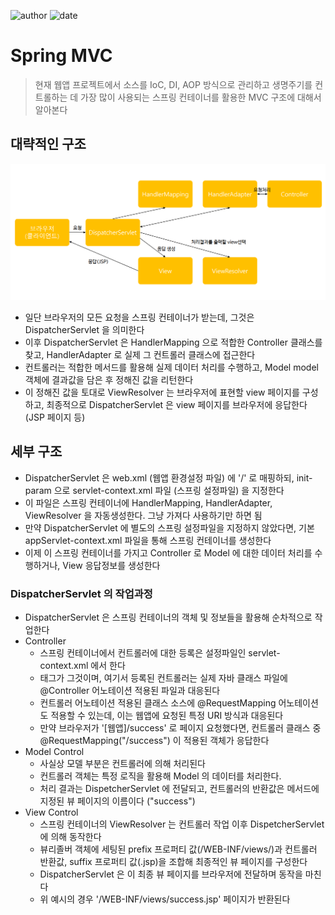 ﻿
![author](https://img.shields.io/badge/author-daesungRa-lightgray.svg?style=flat-square)
![date](https://img.shields.io/badge/date-190117-lightgray.svg?style=flat-square)

# Spring MVC

> 현재 웹앱 프로젝트에서 소스를 IoC, DI, AOP 방식으로 관리하고 생명주기를 컨트롤하는 데 가장 많이 사용되는 스프링 컨테이너를 활용한 MVC 구조에 대해서 알아본다

## 대략적인 구조

![spring mvc structure](https://github.com/daesungRa/MyStudy/blob/master/imgs/SpringStudy/SpringMVCStructure.PNG)

- 일단 브라우저의 모든 요청을 스프링 컨테이너가 받는데, 그것은 DispatcherServlet 을 의미한다
- 이후 DispatcherServlet 은 HandlerMapping 으로 적합한 Controller 클래스를 찾고, HandlerAdapter 로 실제 그 컨트롤러 클래스에 접근한다
- 컨트롤러는 적합한 메서드를 활용해 실제 데이터 처리를 수행하고, Model model 객체에 결과값을 담은 후 정해진 값을 리턴한다
- 이 정해진 값을 토대로 ViewResolver 는 브라우저에 표현할 view 페이지를 구성하고, 최종적으로 DispatcherServlet 은 view 페이지를 브라우저에 응답한다(JSP 페이지 등)

## 세부 구조

- DispatcherServlet 은 web.xml (웹앱 환경설정 파일) 에 '/' 로 매핑하되, init-param 으로 servlet-context.xml 파일 (스프링 설정파일) 을 지정한다
- 이 파일은 스프링 컨테이너에 HandlerMapping, HandlerAdapter, ViewResolver 을 자동생성한다. 그냥 가져다 사용하기만 하면 됨
- 만약 DispatcherServlet 에 별도의 스프링 설정파일을 지정하지 않았다면, 기본 appServlet-context.xml 파일을 통해 스프링 컨테이너를 생성한다
- 이제 이 스프링 컨테이너를 가지고 Controller 로 Model 에 대한 데이터 처리를 수행하거나, View 응답정보를 생성한다

### DispatcherServlet 의 작업과정

- DispatcherServlet 은 스프링 컨테이너의 객체 및 정보들을 활용해 순차적으로 작업한다
- Controller
	* 스프링 컨테이너에서 컨트롤러에 대한 등록은 설정파일인 servlet-context.xml 에서 한다
	* <annotation-driven /> 태그가 그것이며, 여기서 등록된 컨트롤러는 실제 자바 클래스 파일에 @Controller 어노테이션 적용된 파일과 대응된다
	* 컨트롤러 어노테이션 적용된 클래스 소스에 @RequestMapping 어노테이션도 적용할 수 있는데, 이는 웹앱에 요청된 특정 URI 방식과 대응된다
	* 만약 브라우저가 '[웹앱]/success' 로 페이지 요청했다면, 컨트롤러 클래스 중 @RequestMapping("/success") 이 적용된 객체가 응답한다
- Model Control
	* 사실상 모델 부분은 컨트롤러에 의해 처리된다
	* 컨트롤러 객체는 특정 로직을 활용해 Model 의 데이터를 처리한다.
	* 처리 결과는 DispetcherServlet 에 전달되고, 컨트롤러의 반환값은 메서드에 지정된 뷰 페이지의 이름이다 ("success")
- View Control
	* 스프링 컨테이너의 ViewResolver 는 컨트롤러 작업 이후 DispetcherServlet 에 의해 동작한다
	* 뷰리졸버 객체에 세팅된 prefix 프로퍼티 값(/WEB-INF/views/)과 컨트롤러 반환값, suffix 프로퍼티 값(.jsp)을 조합해 최종적인 뷰 페이지를 구성한다
	* DispatcherServlet 은 이 최종 뷰 페이지를 브라우저에 전달하며 동작을 마친다
	* 위 예시의 경우 '/WEB-INF/views/success.jsp' 페이지가 반환된다


